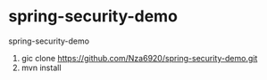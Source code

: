# spring-security-demo
spring-security-demo
1. gic clone https://github.com/Nza6920/spring-security-demo.git
2. mvn install 
